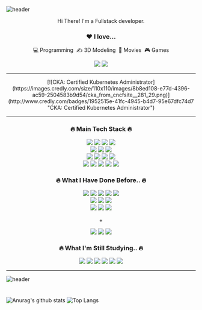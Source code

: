 ![header](https://capsule-render.vercel.app/api?type=wave&color=gradient&height=200&section=header&text=mailhyuil&fontSize=60)
<div align="center">

  <p>Hi There! I'm a Fullstack developer.</p>
  
  <h3>❤️ I love...</h3>
  <p>💻 Programming&nbsp;&nbsp;✍️ 3D Modeling&nbsp;&nbsp;🎥 Movies&nbsp;&nbsp;🎮 Games</p>
   <a href="https://www.youtube.com/lamerhino3d"><img src="https://img.shields.io/badge/My youtube-FF0000?style=for-the-badge&logo=youtube&logoColor=white"></a>
   <a href="https://mailhyuil.github.io/"><img src="https://img.shields.io/badge/My blog-181717?style=for-the-badge&logo=github&logoColor=white"></a>
  <hr>
  <!--START_SECTION:badges-->
[![CKA: Certified Kubernetes Administrator](https://images.credly.com/size/110x110/images/8b8ed108-e77d-4396-ac59-2504583b9d54/cka_from_cncfsite__281_29.png)](http://www.credly.com/badges/1952515e-41fc-4945-b4d7-95e67dfc74d7 "CKA: Certified Kubernetes Administrator")
<!--END_SECTION:badges-->
  <hr>
  <h3>🔥 Main Tech Stack 🔥</h3>
  <div>
    <img src="https://img.shields.io/badge/HTML5-E34F26?style=&logo=Html5&logoColor=white">
    <img src="https://img.shields.io/badge/CSS3-1572B6?style=&logo=CSS3&logoColor=white">
    <img src="https://img.shields.io/badge/Javascript-F7DF1E?style=&logo=JavaScript&logoColor=black">
    <img src="https://img.shields.io/badge/Typescript-3178C6?style=&logo=TypeScript&logoColor=white">
  </div>
  <div>
    <img src="https://img.shields.io/badge/Angular-FFFFFF?style=&logo=Angular&logoColor=red">
    <img src="https://img.shields.io/badge/Ionic-3880FF?style=&logo=Ionic&logoColor=white">
    <img src="https://img.shields.io/badge/Tailwindcss-06B6D4?style=&logo=tailwindcss&logoColor=white">
  </div>
  <div>
    <img src="https://img.shields.io/badge/NodeJS-339933?style=&logo=Node.js&logoColor=white">
    <img src="https://img.shields.io/badge/NestJS-E0234E?style=&logo=NestJS&logoColor=white">
    <img src="https://img.shields.io/badge/Prisma-2D3748?style=&logo=Prisma&logoColor=white">
    <img src="https://img.shields.io/badge/Postgresql-4169E1?style=&logo=postgresql&logoColor=white">
  </div>
  <div>
    <img src="https://img.shields.io/badge/Linux-FCC624?style=&logo=linux&logoColor=black">
    <img src="https://img.shields.io/badge/Nginx-009639?style=&logo=nginx&logoColor=white">
    <img src="https://img.shields.io/badge/Redis-F80000?style=&logo=redis&logoColor=white">
    <img src="https://img.shields.io/badge/Docker-2496ED?style=&logo=docker&logoColor=white">
    <img src="https://img.shields.io/badge/AWS-FF9900?style=&logo=AmazonAWS&logoColor=black">
  </div>
  <h3>🔥 What I Have Done Before.. 🔥</h3>
  <div>
    <img src="https://img.shields.io/badge/Vue-4FC08D?style=&logo=Vue.js&logoColor=white">
    <img src="https://img.shields.io/badge/Nuxt-00DC82?style=&logo=Nuxt.js&logoColor=white">
    <img src="https://img.shields.io/badge/React-61DAFB?style=&logo=React&logoColor=black">
    <img src="https://img.shields.io/badge/Next-231F20?style=&logo=Next.js&logoColor=white">
    <img src="https://img.shields.io/badge/Flutter-3880FF?style=&logo=Flutter&logoColor=white">
  </div>
  <div>
    <img src="https://img.shields.io/badge/Java-007396?style=&logo=Java&logoColor=white">
    <img src="https://img.shields.io/badge/Spring-6DB33F?style=&logo=Spring&logoColor=white">
    <img src="https://img.shields.io/badge/Hibernate-59666C?style=&logo=Hibernate&logoColor=white">
  </div>
  <div>
    <img src="https://img.shields.io/badge/MySQL-4479A1?style=&logo=mysql&logoColor=white">
    <img src="https://img.shields.io/badge/Oracle-F80000?style=&logo=oracle&logoColor=white">
    <img src="https://img.shields.io/badge/MongoDB-47A248?style=&logo=mongodb&logoColor=white">
  </div>
  <p>+</p>
  <div>
    <img src="https://img.shields.io/badge/Rhino3D-801010?style=&logo=rhinoceros&logoColor=white">
    <img src="https://img.shields.io/badge/Illustrator-FF9A00?style=&logo=AdobeIllustrator&logoColor=white">
    <img src="https://img.shields.io/badge/Photoshop-31A8FF?style=&logo=AdobePhotoshop&logoColor=white">
  </div>
    <h3>🔥 What I'm Still Studying.. 🔥</h3>
  <div>
    <div>
      <img src="https://img.shields.io/badge/Kubernetes-2496ED?style=&logo=kubernetes&logoColor=white">
      <img src="https://img.shields.io/badge/Golang-FFFFFF?style=&logo=Go&logoColor=blue">
      <img src="https://img.shields.io/badge/Python-F7DF1E?style=&logo=Python&logoColor=blue">
      <img src="https://img.shields.io/badge/Rust-801010?style=&logo=Rust&logoColor=white">
      <img src="https://img.shields.io/badge/Kafka-231F20?style=&logo=apachekafka&logoColor=white">
      <img src="https://img.shields.io/badge/Elasticstack-03fcc6?style=&logo=elastic&logoColor=black">
    </div>
  </div>
</div>
<hr>

![header](https://capsule-render.vercel.app/api?type=wave&color=gradient&height=200&section=footer)

#
![Anurag's github stats](https://github-readme-stats.vercel.app/api?username=mailhyuil&show_icons=true&theme=tokyonight)
![Top Langs](https://github-readme-stats.vercel.app/api/top-langs/?username=mailhyuil&layout=compact&theme=tokyonight)

